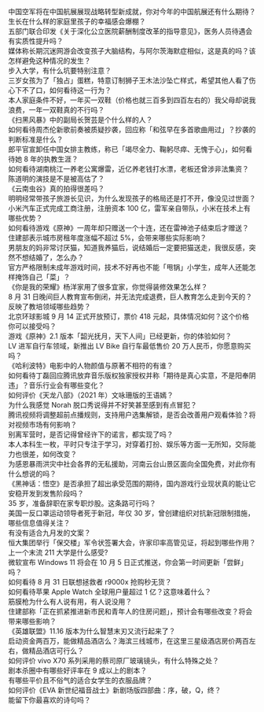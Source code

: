 中国空军将在中国航展展现战略转型新成就，你对今年的中国航展还有什么期待？  
生长在什么样的家庭里孩子的幸福感会爆棚？  
五部门联合印发《关于深化公立医院薪酬制度改革的指导意见》，医务人员待遇会有实质性提升吗？  
媒体称长期沉迷网游会改变孩子大脑结构，与阿尔茨海默症相似，这是真的吗？该怎样避免这种情况的发生？  
步入大学，有什么坑要特别注意？  
三岁女孩为了「独占」蛋糕，特意订制狮子王木法沙坠亡样式，希望其他人看了伤心下不了口，如何看待这一行为？  
本人家庭条件不好，一年买一双鞋（价格也就三百多到四百左右的）我父母却说我浪费，一年一双鞋真的不行吗？  
《扫黑风暴》中的副局长贺芸是个什么样的人？  
如何看待周杰伦新歌前奏被质疑抄袭，回应称「和弦早在多首歌曲用过」？抄袭的判断标准是什么？  
郎平官宣卸任中国女排主教练，称已「竭尽全力、鞠躬尽瘁、无愧于心」，如何看待她 8 年的执教生涯？  
如何看待湖南桃江一养老公寓爆雷，近亿养老钱打水漂，老板还曾涉非法集资？  
陈道明的演技是不是被高估了？  
《云南虫谷》真的拍得很差吗？  
明明经常带孩子旅游长见识，为什么发现孩子的格局还是打不开，像没见过世面？  
小米汽车正式完成工商注册，注册资本 100 亿，雷军亲自带队，小米在技术上有哪些优势？  
如何看待游戏《原神》一周年却只赠送一个十连，还在雷神池子结束后才赠送？  
住建部表示城市房租年度涨幅不超过 5%，会带来哪些实际影响？  
男朋友的妈非常讨厌猫，知道我养猫后，说结婚后一定要把猫送走，我很反感，突然不想结婚了，怎么办？  
官方严格限制未成年游戏时间，技术不好再也不能「甩锅」小学生，成年人还能怎样掩饰自己「菜」？  
《你是我的荣耀》杨洋家用了很多宜家，你觉得装修效果怎么样？  
8 月 31 日晚间巨人教育宣布倒闭，并无法完成退费，巨人教育怎么走到今天的？反映了教培领域哪些趋势？  
北京环球影城 9 月 14 正式开放预订，票价 418 元起，具体情况如何？这个价格你可以接受吗？  
游戏《原神》2.1 版本「韶光抚月，天下人间」已经更新，你的体验如何？  
LV 进军自行车领域，新推出 LV Bike 自行车最低售价 20 万人民币，你愿意购买吗？  
《哈利波特》电影中的人物颜值与原著不相符的有谁？  
如何看待丁磊回应腾讯放弃音乐版权独家授权并称「期待是真心实意，不是阳奉阴违」？音乐行业会有哪些变化？  
如何评价《天龙八部》（2021 年）文咏珊版的王语嫣？  
为什么我感觉 Norah 脱口秀说得并不好笑甚至感到有点冒犯？  
腾讯视频将调整超前点播规则，支持用户选集解锁，是否会改善用户观看体验？将对视频市场有何影响？  
别离军营时，是否记得曾经许下的诺言，都实现了吗？  
本人本科生一枚，平时只专注于学习，对穿着打扮、娱乐等方面一无所知，交际能力也很差，如何改变？  
为感恩暴雨洪灾中社会各界的无私援助，河南云台山景区面向全国免费，对此你有什么想说的吗？  
《黑神话：悟空》是否承担了超出承受范围的期待，国内游戏行业现状真的能让它安稳开发到发售阶段吗？  
35 岁，准备辞职在家专职炒股。这条路可行吗？  
美国一反口罩运动领导者死于新冠，年仅 30 岁，曾创建组织对抗新冠限制措施，哪些信息值得关注？  
有没有适合九月发的文案？  
恒大集团举行「保交楼」军令状签署大会，许家印率高管见证，将起到哪些作用？  
上一个末流 211 大学是什么感受?  
微软宣布 Windows 11 将会在 10 月 5 日正式推送，你会第一时间更新「尝鲜」吗？  
如何看待 8 月 31 日联想拯救者 r9000x 抢购秒无货？  
如何看待苹果 Apple Watch 全球用户量超过 1 亿？这意味着什么？  
筋膜枪为什么有人说有用，有人说没用？  
住建部称「正在抓紧推进新市民和青年人的住房问题」，预计会有哪些改变？将会带来哪些影响？  
《英雄联盟》11.16 版本为什么智慧末刃又流行起来了？  
启动资金两百万，能做精品酒店么？海滨三线城市，在这里三星级酒店房价两百左右，做精品酒店可行么？  
如何评价 vivo X70 系列采用的蔡司原厂玻璃镜头，有什么特殊之处？  
剧本杀圈中有哪些好评率在 9 成以上的剧本？  
有哪些平价且不俗气的适合女学生的衣服品牌？  
如何评价《EVA 新世纪福音战士》新剧场版四部曲：序，破，Q，终？  
能留下你最喜欢的诗句吗？  
